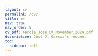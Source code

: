 ```yaml
---
layout: cv
permalink: /cv/
title: cv
nav: true
nav_order: 5
cv_pdf: Garcia_Jose_CV_November_2024.pdf
description: José J. Garcia's resume.
toc:
  sidebar: left
---
```


